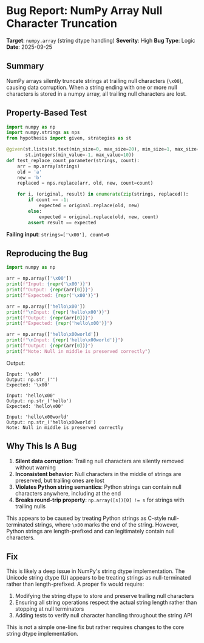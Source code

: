 # Bug Report: NumPy Array Null Character Truncation

**Target**: `numpy.array` (string dtype handling)
**Severity**: High
**Bug Type**: Logic
**Date**: 2025-09-25

## Summary

NumPy arrays silently truncate strings at trailing null characters (`\x00`), causing data corruption. When a string ending with one or more null characters is stored in a numpy array, all trailing null characters are lost.

## Property-Based Test

```python
import numpy as np
import numpy.strings as nps
from hypothesis import given, strategies as st

@given(st.lists(st.text(min_size=0, max_size=20), min_size=1, max_size=10),
       st.integers(min_value=-1, max_value=10))
def test_replace_count_parameter(strings, count):
    arr = np.array(strings)
    old = 'a'
    new = 'b'
    replaced = nps.replace(arr, old, new, count=count)

    for i, (original, result) in enumerate(zip(strings, replaced)):
        if count == -1:
            expected = original.replace(old, new)
        else:
            expected = original.replace(old, new, count)
        assert result == expected
```

**Failing input**: `strings=['\x00'], count=0`

## Reproducing the Bug

```python
import numpy as np

arr = np.array(['\x00'])
print(f"Input: {repr('\x00')}")
print(f"Output: {repr(arr[0])}")
print(f"Expected: {repr('\x00')}")

arr = np.array(['hello\x00'])
print(f"\nInput: {repr('hello\x00')}")
print(f"Output: {repr(arr[0])}")
print(f"Expected: {repr('hello\x00')}")

arr = np.array(['hello\x00world'])
print(f"\nInput: {repr('hello\x00world')}")
print(f"Output: {repr(arr[0])}")
print(f"Note: Null in middle is preserved correctly")
```

Output:
```
Input: '\x00'
Output: np.str_('')
Expected: '\x00'

Input: 'hello\x00'
Output: np.str_('hello')
Expected: 'hello\x00'

Input: 'hello\x00world'
Output: np.str_('hello\x00world')
Note: Null in middle is preserved correctly
```

## Why This Is A Bug

1. **Silent data corruption**: Trailing null characters are silently removed without warning
2. **Inconsistent behavior**: Null characters in the middle of strings are preserved, but trailing ones are lost
3. **Violates Python string semantics**: Python strings can contain null characters anywhere, including at the end
4. **Breaks round-trip property**: `np.array([s])[0] != s` for strings with trailing nulls

This appears to be caused by treating Python strings as C-style null-terminated strings, where `\x00` marks the end of the string. However, Python strings are length-prefixed and can legitimately contain null characters.

## Fix

This is likely a deep issue in NumPy's string dtype implementation. The Unicode string dtype (U) appears to be treating strings as null-terminated rather than length-prefixed. A proper fix would require:

1. Modifying the string dtype to store and preserve trailing null characters
2. Ensuring all string operations respect the actual string length rather than stopping at null terminators
3. Adding tests to verify null character handling throughout the string API

This is not a simple one-line fix but rather requires changes to the core string dtype implementation.